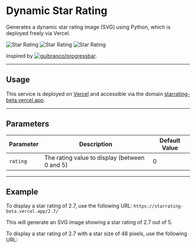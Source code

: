 # Dynamic Star Rating

Generates a dynamic star rating image (SVG) using Python, which is deployed freely via Vercel.

![Star Rating](https://starrating-beta.vercel.app/1.0/) ![Star Rating](https://starrating-beta.vercel.app/3.5/) ![Star Rating](https://starrating-beta.vercel.app/5.0/)

Inspired by [![guibranco/progressbar](https://img.shields.io/badge/guibranco%2Fprogressbar-black?style=flat&logo=github)](https://github.com/guibranco/progressbar).

---

## Usage

This service is deployed on [Vercel](https://vercel.com) and accessible via the domain [starrating-beta.vercel.app](https://starrating-beta.vercel.app).

---

## Parameters

| Parameter | Description                                   | Default Value |
| --------- | --------------------------------------------- | ------------- |
| `rating`  | The rating value to display (between 0 and 5) | 0             |

---

## Example

To display a star rating of 2.7, use the following URL:
`https://starrating-beta.vercel.app/2.7/`

This will generate an SVG image showing a star rating of 2.7 out of 5.

To display a star rating of 2.7 with a star size of 48 pixels, use the following URL:
